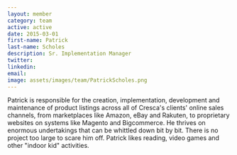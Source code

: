 ```yaml
---
layout: member
category: team
active: active
date: 2015-03-01
first-name: Patrick
last-name: Scholes
description: Sr. Implementation Manager
twitter:
linkedin:
email:
image: assets/images/team/PatrickScholes.png
---
```

Patrick is responsible for the creation, implementation, development and maintenance of product listings across all of Cresca's clients' online sales channels, from marketplaces like Amazon, eBay and Rakuten, to proprietary websites on systems like Magento and Bigcommerce. He thrives on enormous undertakings that can be whittled down bit by bit. There is no project too large to scare him off. Patrick likes reading, video games and other "indoor kid" activities.
